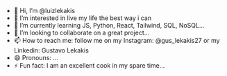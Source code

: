 - 👋 Hi, I’m @luizlekakis
- 👀 I’m interested in live my life the best way i can
- 🌱 I’m currently learning JS, Python, React, Tailwind, SQL, NoSQL...
- 💞️ I’m looking to collaborate on a great project...
- 📫 How to reach me: follow me on my Instagram: @gus_lekakis27 or my Linkedin: Gustavo Lekakis
- 😄 Pronouns: ...
- ⚡ Fun fact: I am an excellent cook in my spare time...

<!---
luizlekakis/luizlekakis is a ✨ special ✨ repository because its `README.md` (this file) appears on your GitHub profile.
You can click the Preview link to take a look at your changes.
--->
